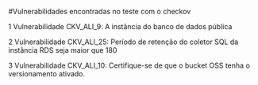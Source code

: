 #Vulnerabilidades encontradas no teste com o checkov

1 Vulnerabilidade
CKV_ALI_9: A instância do banco de dados pública

2 Vulnerabilidade
CKV_ALI_25: Período de retenção do coletor SQL da instância RDS seja maior que 180

3 Vulnerabilidade
CKV_ALI_10: Certifique-se de que o bucket OSS tenha o versionamento ativado.
